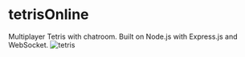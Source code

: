 ﻿# tetrisOnline
Multiplayer Tetris with chatroom. Built on Node.js with Express.js and WebSocket.
![tetris](https://github.com/davidhaoyan/tetrisOnline/assets/60042375/8f5371d5-53bf-43ed-9cd9-7c5ddc5f1a0f)
